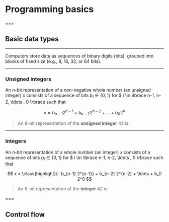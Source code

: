 # Programming basics

===

## Basic data types

---

Computers store data as sequences of binary digits (bits), grouped into blocks of fixed size (e.g., 8, 16, 32, or 64 bits).

---

### Unsigned integers

An $n$-bit representation of a non-negative whole number (an unsigned integer) $x$ consists of a sequence of bits $b_i \in \lbrace 0,1\rbrace$ for $ i \in \lbrace n-1, n-2, \ldots , 0 \rbrace such that 

$$ x =  b_{n-1} 2^{n-1} + b_{n-2} 2^{n-2} + \ldots + b_0 2^0 $$


<blockquote class="admonition note"> 
An 8-bit representation of the <b>unsigned integer</b> 42 is:
<div data-load="02-lecture/uint8.svg">
</div>
</blockquote> 

---

### Integers

An $n$-bit representation of a whole number (an integer) $x$ consists of a sequence of bits $b_i \in \lbrace 0,1\rbrace$ for $ i \in \lbrace n-1, n-2, \ldots , 0 \rbrace such that 

$$ x =  \class{highlight}{- b_{n-1} 2^{n-1}} + b_{n-2} 2^{n-2} + \ldots + b_0 2^0 $$

<blockquote class="admonition note"> 
An 8-bit representation of the <b>integer</b> 42 is:
<div data-load="02-lecture/int8.svg">
</div>
</blockquote> 

===

## Control flow


